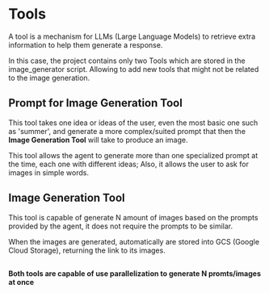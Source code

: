 # Tools

A tool is a mechanism for LLMs (Large Language Models) to retrieve extra information to help them generate a response. 

In this case, the project contains only two Tools which are stored in the image_generator script. Allowing to add new tools that might not be related to the image generation.

## Prompt for Image Generation Tool

This tool takes one idea or ideas of the user, even the most basic one such as 'summer', and generate a more complex/suited prompt that then the **Image Generation Tool** will take to produce an image. 

This tool allows the agent to generate more than one specialized prompt at the time, each one with different ideas; Also, it allows the user to ask for images in simple words.

## Image Generation Tool

This tool is capable of generate N amount of images based on the prompts provided by the agent, it does not require the prompts to be similar.

When the images are generated, automatically are stored into GCS (Google Cloud Storage), returning the link to its images.

## 

**Both tools are capable of use parallelization to generate N promts/images at once**


